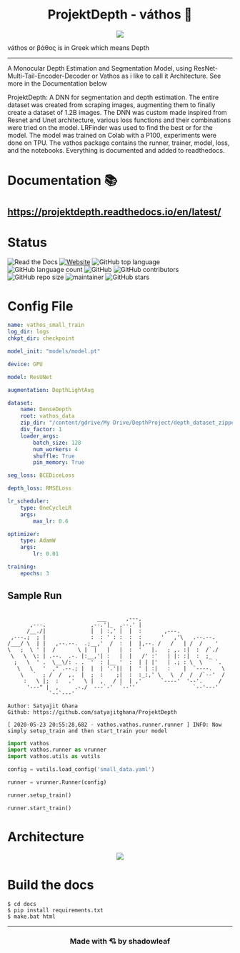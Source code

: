 <h1 align="center">ProjektDepth - váthos 🐲</h1>


<div align="center">
<img src="docs/source/_static/img/logo.png" >
</div>

váthos or βάθος is in Greek which means Depth

---

A Monocular Depth Estimation and Segmentation Model, using ResNet-Multi-Tail-Encoder-Decoder or Vathos as i like to call it Architecture. See more in the Documentation below

ProjektDepth: A DNN for segmentation and depth estimation. The entire dataset was created from scraping images, augmenting them to finally create a dataset of 1.2B images. The DNN was custom made inspired from Resnet and Unet architecture, various loss functions and their combinations were tried on the model. LRFinder was used to find the best or for the model. The model was trained on Colab with a P100, experiments were done on TPU. The vathos package contains the runner, trainer, model, loss, and the notebooks. Everything is documented and added to readthedocs.

# Documentation 📚

## https://projektdepth.readthedocs.io/en/latest/

# Status

![Read the Docs](https://img.shields.io/readthedocs/projektdepth)
[![Website](https://img.shields.io/website?down_message=https%3A%2F%2Fprojektdepth.readthedocs.io%2Fen%2Flatest%2F&up_message=https%3A%2F%2Fprojektdepth.readthedocs.io%2Fen%2Flatest%2F&url=https%3A%2F%2Fprojektdepth.readthedocs.io%2Fen%2Flatest%2F)](https://projektdepth.readthedocs.io/en/latest/)
![GitHub top language](https://img.shields.io/github/languages/top/satyajitghana/ProjektDepth)
![GitHub language count](https://img.shields.io/github/languages/count/satyajitghana/ProjektDepth)
![GitHub](https://img.shields.io/github/license/satyajitghana/ProjektDepth)
![GitHub contributors](https://img.shields.io/github/contributors/satyajitghana/ProjektDepth)
![GitHub repo size](https://img.shields.io/github/repo-size/satyajitghana/ProjektDepth)
![maintainer](https://img.shields.io/badge/maintainer-shadowleaf-blue)
![GitHub stars](https://img.shields.io/github/stars/satyajitghana/ProjektDepth?style=social)


# Config File

```yaml
name: vathos_small_train
log_dir: logs
chkpt_dir: checkpoint

model_init: "models/model.pt"

device: GPU

model: ResUNet

augmentation: DepthLightAug

dataset:
    name: DenseDepth
    root: vathos_data
    zip_dir: "/content/gdrive/My Drive/DepthProject/depth_dataset_zipped/"
    div_factor: 1
    loader_args:
        batch_size: 128
        num_workers: 4
        shuffle: True
        pin_memory: True

seg_loss: BCEDiceLoss

depth_loss: RMSELoss

lr_scheduler:
    type: OneCycleLR
    args:
        max_lr: 0.6

optimizer:
    type: AdamW
    args:
        lr: 0.01

training:
    epochs: 3
```

## Sample Run

```
                                                                     
                            ___      ,---,                           
       ,---.              ,--.'|_  ,--.' |                           
      /__./|              |  | :,' |  |  :       ,---.               
 ,---.;  ; |              :  : ' : :  :  :      '   ,'\   .--.--.    
/___/ \  | |   ,--.--.  .;__,'  /  :  |  |,--. /   /   | /  /    '   
\   ;  \ ' |  /       \ |  |   |   |  :  '   |.   ; ,. :|  :  /`./   
 \   \  \: | .--.  .-. |:__,'| :   |  |   /' :'   | |: :|  :  ;_     
  ;   \  ' .  \__\/: . .  '  : |__ '  :  | | |'   | .; : \  \    `.  
   \   \   '  ," .--.; |  |  | '.'||  |  ' | :|   :    |  `----.   \ 
    \   `  ; /  /  ,.  |  ;  :    ;|  :  :_:,' \   \  /  /  /`--'  / 
     :   \ |;  :   .'   \ |  ,   / |  | ,'      `----'  '--'.     /  
      '---" |  ,     .-./  ---`-'  `--''                  `--'---'   
             `--`---'                                                
                                                                     
Author: Satyajit Ghana
Github: https://github.com/satyajitghana/ProjektDepth

[ 2020-05-23 20:55:28,682 - vathos.vathos.runner.runner ] INFO: Now simply setup_train and then start_train your model
```


```python
import vathos
import vathos.runner as vrunner
import vathos.utils as vutils
```

```python
config = vutils.load_config('small_data.yaml')
```

```python
runner = vrunner.Runner(config)
```


```python
runner.setup_train()
```

```python
runner.start_train()
```

# Architecture

<div align="center">
<img src="docs/source/assets/ResUNet-V3-transparent.png" >
</div>

# Build the docs

```
$ cd docs
$ pip install requirements.txt
$ make.bat html
```

---

<h3 align="center">Made with 💘 by shadowleaf</h3>
